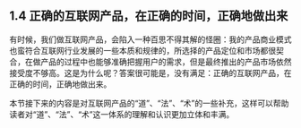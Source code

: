 ## 1.4 正确的互联网产品，在正确的时间，正确地做出来

有时候，我们做互联网产品，会陷入一种百思不得其解的怪圈：我的产品商业模式也蛮符合互联网行业发展的一些本质和规律的，所选择的产品定位和市场都很契合，在做产品的过程中也能够准确把握用户的需求，但是最终推出的产品市场依然接受度不够高。这是为什么呢？答案很可能是，没有满足：正确的互联网产品，在正确的时间，正确地做出来。

本节接下来的内容是对互联网产品的“道”、“法”、“术”的一些补充，这样可以帮助读者对“道”、“法”、“术”这一体系的理解和认识更加立体和丰满。
